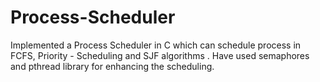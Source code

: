 # Process-Scheduler
Implemented a Process Scheduler in C which can schedule process in FCFS, Priority - Scheduling and SJF algorithms
. Have used semaphores and pthread library for enhancing the scheduling.
